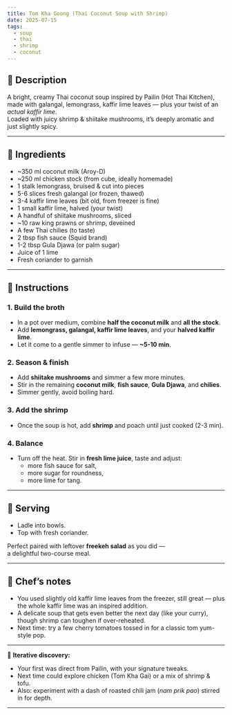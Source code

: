 ```yaml
---
title: Tom Kha Goong (Thai Coconut Soup with Shrimp)
date: 2025-07-15
tags:
  - soup
  - thai
  - shrimp
  - coconut
---
```


## 📝 Description
A bright, creamy Thai coconut soup inspired by Pailin (Hot Thai Kitchen), made with galangal, lemongrass, kaffir lime leaves — plus your twist of an *actual kaffir lime*.  
Loaded with juicy shrimp & shiitake mushrooms, it’s deeply aromatic and just slightly spicy.

---

## 🛒 Ingredients
- ~350 ml coconut milk (Aroy-D)
- ~250 ml chicken stock (from cube, ideally homemade)
- 1 stalk lemongrass, bruised & cut into pieces
- 5-6 slices fresh galangal (or frozen, thawed)
- 3-4 kaffir lime leaves (bit old, from freezer is fine)
- 1 small kaffir lime, halved (your twist)
- A handful of shiitake mushrooms, sliced
- ~10 raw king prawns or shrimp, deveined
- A few Thai chilies (to taste)
- 2 tbsp fish sauce (Squid brand)
- 1-2 tbsp Gula Djawa (or palm sugar)
- Juice of 1 lime
- Fresh coriander to garnish

---

## 🔪 Instructions

### 1. Build the broth
- In a pot over medium, combine **half the coconut milk** and **all the stock**.
- Add **lemongrass, galangal, kaffir lime leaves**, and your **halved kaffir lime**.
- Let it come to a gentle simmer to infuse — **~5-10 min**.

### 2. Season & finish
- Add **shiitake mushrooms** and simmer a few more minutes.
- Stir in the remaining **coconut milk**, **fish sauce**, **Gula Djawa**, and **chilies**.
- Simmer gently, avoid boiling hard.

### 3. Add the shrimp
- Once the soup is hot, add **shrimp** and poach until just cooked (2-3 min).

### 4. Balance
- Turn off the heat. Stir in **fresh lime juice**, taste and adjust:  
  - more fish sauce for salt,  
  - more sugar for roundness,  
  - more lime for tang.

---

## 🥗 Serving
- Ladle into bowls.  
- Top with fresh coriander.

Perfect paired with leftover **freekeh salad** as you did —  
a delightful two-course meal.

---

## 🔄 Chef’s notes
- You used slightly old kaffir lime leaves from the freezer, still great — plus the whole kaffir lime was an inspired addition.
- A delicate soup that gets even better the next day (like your curry), though shrimp can toughen if over-reheated.
- Next time: try a few cherry tomatoes tossed in for a classic tom yum-style pop.

---

🍜 **Iterative discovery:**  
- Your first was direct from Pailin, with your signature tweaks.  
- Next time could explore chicken (Tom Kha Gai) or a mix of shrimp & tofu.  
- Also: experiment with a dash of roasted chili jam (*nam prik pao*) stirred in for depth.

---
